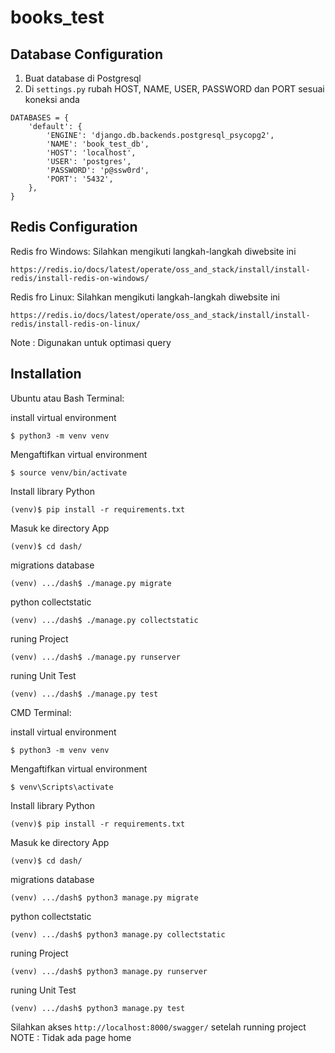 # books_test

## Database Configuration
1. Buat database di Postgresql
2. Di ```settings.py``` rubah HOST, NAME, USER, PASSWORD dan PORT sesuai koneksi anda 
```
DATABASES = {
    'default': {
        'ENGINE': 'django.db.backends.postgresql_psycopg2',
        'NAME': 'book_test_db',
        'HOST': 'localhost',
        'USER': 'postgres',
        'PASSWORD': 'p@ssw0rd',
        'PORT': '5432',
    },
}
```

## Redis Configuration
Redis fro Windows:
Silahkan mengikuti langkah-langkah diwebsite ini
```
https://redis.io/docs/latest/operate/oss_and_stack/install/install-redis/install-redis-on-windows/
```

Redis fro Linux:
Silahkan mengikuti langkah-langkah diwebsite ini
```
https://redis.io/docs/latest/operate/oss_and_stack/install/install-redis/install-redis-on-linux/
```
Note : Digunakan untuk optimasi query

## Installation
Ubuntu atau Bash Terminal:

install virtual environment
```
$ python3 -m venv venv
```
Mengaftifkan virtual environment
```
$ source venv/bin/activate
```
Install library Python
```
(venv)$ pip install -r requirements.txt
```
Masuk ke directory App
```
(venv)$ cd dash/
```
migrations database
```
(venv) .../dash$ ./manage.py migrate
```
python collectstatic
```
(venv) .../dash$ ./manage.py collectstatic
```
runing Project
```
(venv) .../dash$ ./manage.py runserver
```
runing Unit Test
```
(venv) .../dash$ ./manage.py test
```

CMD Terminal:

install virtual environment
```
$ python3 -m venv venv
```
Mengaftifkan virtual environment
```
$ venv\Scripts\activate
```
Install library Python
```
(venv)$ pip install -r requirements.txt
```
Masuk ke directory App
```
(venv)$ cd dash/
```
migrations database
```
(venv) .../dash$ python3 manage.py migrate
```
python collectstatic
```
(venv) .../dash$ python3 manage.py collectstatic
```
runing Project
```
(venv) .../dash$ python3 manage.py runserver
```
runing Unit Test
```
(venv) .../dash$ python3 manage.py test
```

Silahkan akses ```http://localhost:8000/swagger/``` setelah running project
NOTE : Tidak ada page home